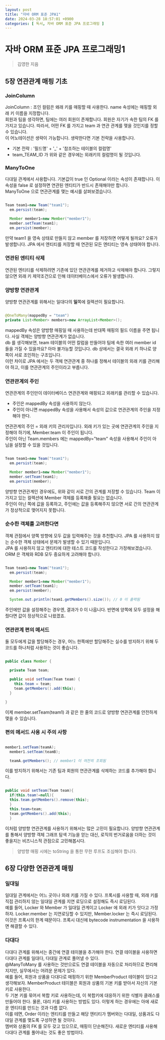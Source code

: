 ```yaml
---
layout: post
title: "자바 ORM 표준 JPA1"
date: 2024-03-28 18:57:01 +0900
categories: [ 독서, 자바 ORM 표준 JPA 프로그래밍 ]
---
```


# 자바 ORM 표준 JPA 프로그래밍1

> 김영한 지음



## 5장 연관관계 매핑 기초

### JoinColumn

JoinColumn : 조인 컬럼은 왜래 키를 매핑할 때 사용한다. name 속성에는 매핑할 외래 키 이름을 지정합니다.
<br><span>
회원과 팀을 생각하면, 팀에는 여러 회원이 존재합니다. 회원은 자기가 속한 팀의 FK 를 가지고 있습니다. 따라서, 어떤 FK 를 가지고 team 과 연관 관계를 맺을 것인지를
정할 수 있습니다.
<br><span>
이 어노테이션은 생략이 가능합니다. 생략한다면 기본 전략을 사용합니다.

- 기본 전략 : '필드명' + '_' + '참조하는 테이블의 컬럼명'
- team_TEAM_ID 가 위와 같은 경우에는 외래키의 컬럼명이 될 것입니다.

### ManyToOne

다대일 관계에서 사용합니다. 기본값이 true 인 Optional 이라는 속성이 존재합니다. 이 속성을 false 로 설정하면 연관된 엔티티가 반드시 존재해야만 합니다.
<br><span>
ManyToOne 으로 연관관계를 맺는 예시를 살펴보겠습니다.

```java

Team team1=new Team("team1");
  em.persist(team);

  Member member1=new Member("member1");
  member.setTeam(team1);
  em.persist(member);

```

만약 team1 을 영속 상태로 만들지 않고 member 를 저장하면 어떻게 될까요? 오류가 발생합니다. JPA 에서 엔티티를 저장할 때 연관된 모든 엔티티는 영속 상태여야
합니다.

### 연관된 엔티티 삭제

연관된 엔티티를 삭제하려면 기존에 있던 연관관계를 제거하고 삭제해야 합니다. 그렇지 않으면 외래 키 제약조건으로 인해 데이터베이스에서 오류가 발생합니다.

### 양방향 연관관계

양방향 연관관계를 위해서는 일대다의 **일**쪽에 컬렉션이 필요합니다.

```java

@OneToMany(mappedBy = "team")
private List<Member> members=new ArrayList<Member>();

```

mappedBy 속성은 양방향 매핑일 때 사용하는데 반대쪽 매핑의 필드 이름을 주면 됩니다. 사실 객체는 양방향 연관관계가 없습니다.
<br><span>
db 를 생각해보면, team 테이블의 어떤 칼럼을 만들어야 팀에 속한 여러 member id 들을 가질 수 있을까요? 아마 불가능할 것입니다. db 상에서는 결국 외래 키 하나로
양쪽이 서로 조인하는 구조입니다.
<br><span>
이런 차이로 JPA 에서는 두 객체 연관관계 중 하나를 정해서 테이블의 외래 키를 관리해야 하고, 이를 연관관계의 주인이라고 부릅니다.

### 연관관계의 주인

연관관계의 주인만이 데이터베이스 연관관계와 매핑되고 외래키를 관리할 수 있습니다.

- 주인은 mappedBy 속성을 사용하지 않는다.
- 주인이 아니면 mappedBy 속성을 사용해서 속성의 값으로 연관관계의 주인을 지정해야 한다.

연관관계의 주인 = 외래 키의 관리자입니다. 외래 키가 있는 곳에 연관관계의 주인을 지정해야 하기에, Member.team 이 주인이 됩니다.
<br><span>
주인이 아닌 Team.members 에는 mappedBy="team" 속성을 사용해서 주인이 아님을 설정할 수 있을 것입니다.

```java

Team team1=new Team("team1");
  em.persist(team);

  Member member1=new Member("member1");
  member.setTeam(team1);
  em.persist(member);

```

양방향 연관관계인 경우에도, 위와 같이 서로 간의 관계를 저장할 수 있습니다. Team 이 가지고 있는 컬렉션에 Member 객체를 등록해줄 필요는 없습니다.
<br><span>
주인이 아닌 쪽에 값을 등록하고, 주인에는 값을 등록해주지 않으면 서로 간의 연관관계가 정상적으로 맺어지지 못합니다.

### 순수한 객체를 고려한다면

객체 관점에서 양쪽 방향에 모두 값을 입력해주는 것을 추천합니다. JPA 를 사용하지 않는 순수한 객체 상태에서 문제가 발생할 수 있기 때문입니다.
<br><span>
JPA 를 사용하지 않고 엔티티에 대한 테스트 코드를 작성한다고 가정해보겠습니다. ORM 은 객체와 RDB 모두 중요하게 고려해야 합니다.

```java

Team team1=new Team("team1");
  em.persist(team);

  Member member1=new Member("member1");
  member.setTeam(team1);
  em.persist(member);

  System.out.println(team1.getMembers().size()); // 0 이 출력됨

```

주인에만 값을 설정해주는 경우엔, 결과가 0 이 나옵니다. 반면에 양쪽에 모두 설정을 해줬다면 값이 정상적으로 나왔겠죠.

### 연관관계 편의 메서드

둘 모두에게 값을 할당해주는 경우, 어느 한쪽에만 할당해주는 실수를 방지하기 위해 두 코드를 하나처럼 사용하는 것이 좋습니다.

```java

public class Member {

  private Team team;

  public void setTeam(Team team) {
    this.team = team;
    team.getMembers().add(this);
  }

}

```

이제 member.setTeam(team1) 과 같은 한 줄의 코드로 양방향 연관관계를 안전하게 맺을 수 있습니다.

### 편의 메서드 사용 시 주의 사항

```java

member1.setTeam(teamA);
  member1.setTeam(teamB);

  teamA.getMembers(); // member1 이 여전히 조회됨

```

이를 방지하기 위해서는 기존 팀과 회원의 연관관계를 삭제하는 코드를 추가해야 합니다.

```java

public void setTeam(Team team){
  if(this.team!=null){
  this.team.getMembers().remove(this);
  }
  this.team=team;
  team.getMembers().add(this);
  }

```

이처럼 양방향 연관관계를 사용하기 위해서는 많은 고민이 필요합니다. 양방향 연관관계를 통해서 양방향 객체 그래프 탐색 기능을 얻는 대신, 로직의 번거로움을 더하는 것이 좋을지는
비즈니스적 관점으로 고민해봅시다.

> 양방향 매핑 시에는 toString 을 통한 무한 루프도 조심해야 합니다.

## 6장 다양한 연관관계 매핑

### 일대일

일대일 관계에서는 어느 곳이나 외래 키를 가질 수 있다. 프록시를 사용할 때, 외래 키를 직접 관리하지 않는 일대일 관계를 지연 로딩으로 설정해도 즉시 로딩된다.
<br><span>
예를 들어, Locker 와 Member 가 일대일 관계이고 Locker 에 외래 키가 잇다고 가정하자. Locker.member 는 지연로딩할 수 있지만, Member.locker 는 즉시 로딩된다.
<br><span>
이것은 프록시의 한계 때문이다. 프록시 대신에 bytecode instrumentation 을 사용하면 해결할 수 있다.

### 다대다

다대다 관계를 위해서는 중간에 연결 테이블을 추가해야 한다. 연결 테이블을 사용하면 다대다 관계를 일대다, 다대일 관계로 풀어낼 수 있다.
<br><span>
@ManyToMany 를 사용하는 것만으로도 연결 테이블을 자동으로 처리하므로 편리해지지만, 실무에서는 어려운 문제가 있다.
<br><span>
예를 들어, 회원과 상품을 다대다로 매핑하기 위한 MemberProduct 테이블이 있다고 생각해보자. MemberProduct 테이블은 회원과 상품의 기본 키를 받아서 자신의 기본 키로 사용한다.
<br><span>
두 기본 키를 묶어서 복합 키로 사용하는데, 이 복합키에 대응하기 위한 식별자 클래스를 만들어야 한다. 물론, 대리 키를 사용하는 방법도 있다. 이렇게 하는 경우에는 아에 새로운 엔티티를 만드는 것과 다름 없다.
<br><span>
이를 테면, Order 이라는 엔티티를 만들고 해당 엔티티가 멤버와는 다대일, 상품과도 다대일 관계를 맺도록 구성하면 될 것이다.
<br><span>
멤버와 상품의 FK 를 모두 갖고 있으므로, 매핑이 단순해진다. 새로운 엔티티를 사용해 다대다 관계를 풀어내는 것도 좋은 방법이다.
